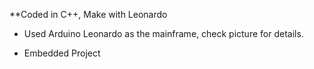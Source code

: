 **Coded in C++, Make with Leonardo

- Used Arduino Leonardo as the mainframe, check picture for details.

- Embedded Project
